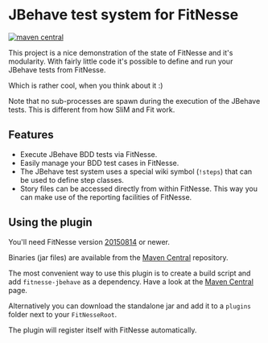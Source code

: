 JBehave test system for FitNesse
================================

[![maven central](https://maven-badges.herokuapp.com/maven-central/org.fitnesse.jbehave/fitnesse-jbehave/badge.svg?style=flat)](https://maven-badges.herokuapp.com/maven-central/org.fitnesse.jbehave/fitnesse-jbehave)

This project is a nice demonstration of the state of FitNesse and it's modularity. With fairly little code
it's possible to define and run your JBehave tests from FitNesse.

Which is rather cool, when you think about it :)


Note that no sub-processes are spawn during the execution of the JBehave tests. This is different from how SliM and Fit work.

Features
--------

 - Execute JBehave BDD tests via FitNesse.
 - Easily manage your BDD test cases in FitNesse.
 - The JBehave test system uses a special wiki symbol (`!steps`) that can be used to define step classes.
 - Story files can be accessed directly from within FitNesse. This way you can make use of the reporting facilities of FitNesse.

Using the plugin
----------------

You'll need FitNesse version [20150814] or newer.

Binaries (jar files) are available from the [Maven Central] repository.

The most convenient way to use this plugin is to create a build script and add `fitnesse-jbehave` as a dependency. Have a look at the [Maven Central] page.

Alternatively you can download the standalone jar and add it to a `plugins` folder next to your `FitNesseRoot`.

The plugin will register itself with FitNesse automatically.

[20150814]: http://fitnesse.org/.FrontPage.FitNesseDevelopment.FitNesseRelease20150814
[Maven Central]: https://maven-badges.herokuapp.com/maven-central/org.fitnesse.jbehave/fitnesse-jbehave